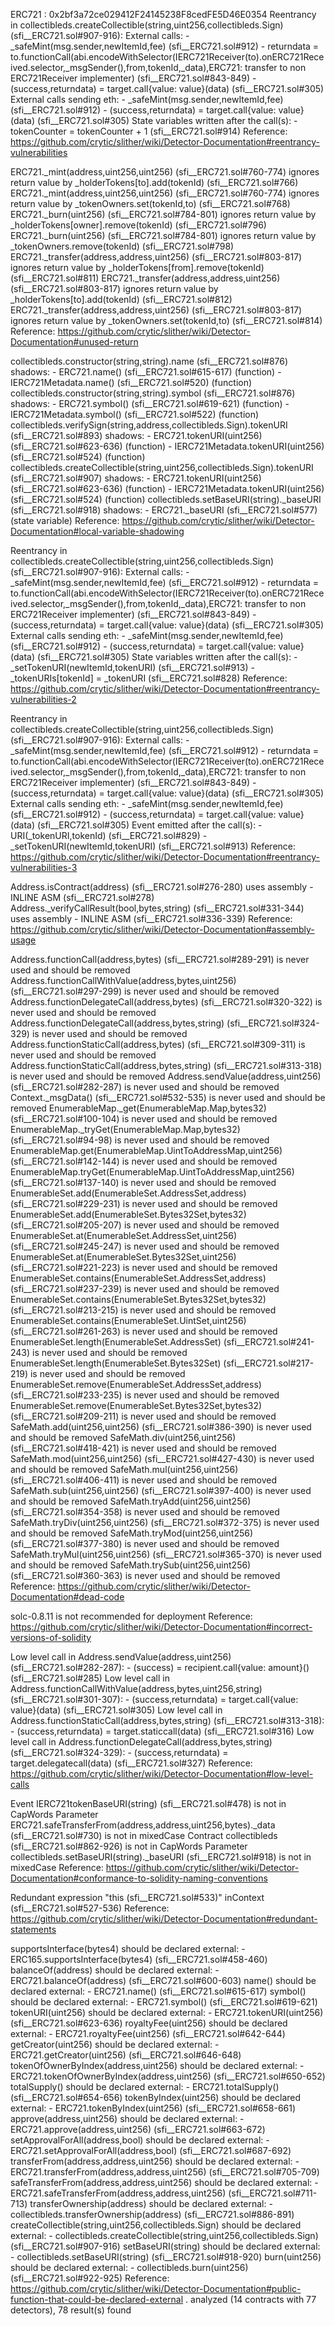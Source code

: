 ERC721 : 0x2bf3a72ce029412F24145238F8cedFE5D46E0354
Reentrancy in collectibleds.createCollectible(string,uint256,collectibleds.Sign) (sfi__ERC721.sol#907-916): External calls: - _safeMint(msg.sender,newItemId,fee) (sfi__ERC721.sol#912) - returndata = to.functionCall(abi.encodeWithSelector(IERC721Receiver(to).onERC721Received.selector,_msgSender(),from,tokenId,_data),ERC721: transfer to non ERC721Receiver implementer) (sfi__ERC721.sol#843-849) - (success,returndata) = target.call{value: value}(data) (sfi__ERC721.sol#305) External calls sending eth: - _safeMint(msg.sender,newItemId,fee) (sfi__ERC721.sol#912) - (success,returndata) = target.call{value: value}(data) (sfi__ERC721.sol#305) State variables written after the call(s): - tokenCounter = tokenCounter + 1 (sfi__ERC721.sol#914) Reference: https://github.com/crytic/slither/wiki/Detector-Documentation#reentrancy-vulnerabilities

ERC721._mint(address,uint256,uint256) (sfi__ERC721.sol#760-774) ignores return value by _holderTokens[to].add(tokenId) (sfi__ERC721.sol#766) ERC721._mint(address,uint256,uint256) (sfi__ERC721.sol#760-774) ignores return value by _tokenOwners.set(tokenId,to) (sfi__ERC721.sol#768) ERC721._burn(uint256) (sfi__ERC721.sol#784-801) ignores return value by _holderTokens[owner].remove(tokenId) (sfi__ERC721.sol#796) ERC721._burn(uint256) (sfi__ERC721.sol#784-801) ignores return value by _tokenOwners.remove(tokenId) (sfi__ERC721.sol#798) ERC721._transfer(address,address,uint256) (sfi__ERC721.sol#803-817) ignores return value by _holderTokens[from].remove(tokenId) (sfi__ERC721.sol#811) ERC721._transfer(address,address,uint256) (sfi__ERC721.sol#803-817) ignores return value by _holderTokens[to].add(tokenId) (sfi__ERC721.sol#812) ERC721._transfer(address,address,uint256) (sfi__ERC721.sol#803-817) ignores return value by _tokenOwners.set(tokenId,to) (sfi__ERC721.sol#814) Reference: https://github.com/crytic/slither/wiki/Detector-Documentation#unused-return

collectibleds.constructor(string,string).name (sfi__ERC721.sol#876) shadows: - ERC721.name() (sfi__ERC721.sol#615-617) (function) - IERC721Metadata.name() (sfi__ERC721.sol#520) (function) collectibleds.constructor(string,string).symbol (sfi__ERC721.sol#876) shadows: - ERC721.symbol() (sfi__ERC721.sol#619-621) (function) - IERC721Metadata.symbol() (sfi__ERC721.sol#522) (function) collectibleds.verifySign(string,address,collectibleds.Sign).tokenURI (sfi__ERC721.sol#893) shadows: - ERC721.tokenURI(uint256) (sfi__ERC721.sol#623-636) (function) - IERC721Metadata.tokenURI(uint256) (sfi__ERC721.sol#524) (function) collectibleds.createCollectible(string,uint256,collectibleds.Sign).tokenURI (sfi__ERC721.sol#907) shadows: - ERC721.tokenURI(uint256) (sfi__ERC721.sol#623-636) (function) - IERC721Metadata.tokenURI(uint256) (sfi__ERC721.sol#524) (function) collectibleds.setBaseURI(string)._baseURI (sfi__ERC721.sol#918) shadows: - ERC721._baseURI (sfi__ERC721.sol#577) (state variable) Reference: https://github.com/crytic/slither/wiki/Detector-Documentation#local-variable-shadowing

Reentrancy in collectibleds.createCollectible(string,uint256,collectibleds.Sign) (sfi__ERC721.sol#907-916): External calls: - _safeMint(msg.sender,newItemId,fee) (sfi__ERC721.sol#912) - returndata = to.functionCall(abi.encodeWithSelector(IERC721Receiver(to).onERC721Received.selector,_msgSender(),from,tokenId,_data),ERC721: transfer to non ERC721Receiver implementer) (sfi__ERC721.sol#843-849) - (success,returndata) = target.call{value: value}(data) (sfi__ERC721.sol#305) External calls sending eth: - _safeMint(msg.sender,newItemId,fee) (sfi__ERC721.sol#912) - (success,returndata) = target.call{value: value}(data) (sfi__ERC721.sol#305) State variables written after the call(s): - _setTokenURI(newItemId,tokenURI) (sfi__ERC721.sol#913) - _tokenURIs[tokenId] = _tokenURI (sfi__ERC721.sol#828) Reference: https://github.com/crytic/slither/wiki/Detector-Documentation#reentrancy-vulnerabilities-2

Reentrancy in collectibleds.createCollectible(string,uint256,collectibleds.Sign) (sfi__ERC721.sol#907-916): External calls: - _safeMint(msg.sender,newItemId,fee) (sfi__ERC721.sol#912) - returndata = to.functionCall(abi.encodeWithSelector(IERC721Receiver(to).onERC721Received.selector,_msgSender(),from,tokenId,_data),ERC721: transfer to non ERC721Receiver implementer) (sfi__ERC721.sol#843-849) - (success,returndata) = target.call{value: value}(data) (sfi__ERC721.sol#305) External calls sending eth: - _safeMint(msg.sender,newItemId,fee) (sfi__ERC721.sol#912) - (success,returndata) = target.call{value: value}(data) (sfi__ERC721.sol#305) Event emitted after the call(s): - URI(_tokenURI,tokenId) (sfi__ERC721.sol#829) - _setTokenURI(newItemId,tokenURI) (sfi__ERC721.sol#913) Reference: https://github.com/crytic/slither/wiki/Detector-Documentation#reentrancy-vulnerabilities-3

Address.isContract(address) (sfi__ERC721.sol#276-280) uses assembly - INLINE ASM (sfi__ERC721.sol#278) Address._verifyCallResult(bool,bytes,string) (sfi__ERC721.sol#331-344) uses assembly - INLINE ASM (sfi__ERC721.sol#336-339) Reference: https://github.com/crytic/slither/wiki/Detector-Documentation#assembly-usage

Address.functionCall(address,bytes) (sfi__ERC721.sol#289-291) is never used and should be removed Address.functionCallWithValue(address,bytes,uint256) (sfi__ERC721.sol#297-299) is never used and should be removed Address.functionDelegateCall(address,bytes) (sfi__ERC721.sol#320-322) is never used and should be removed Address.functionDelegateCall(address,bytes,string) (sfi__ERC721.sol#324-329) is never used and should be removed Address.functionStaticCall(address,bytes) (sfi__ERC721.sol#309-311) is never used and should be removed Address.functionStaticCall(address,bytes,string) (sfi__ERC721.sol#313-318) is never used and should be removed Address.sendValue(address,uint256) (sfi__ERC721.sol#282-287) is never used and should be removed Context._msgData() (sfi__ERC721.sol#532-535) is never used and should be removed EnumerableMap._get(EnumerableMap.Map,bytes32) (sfi__ERC721.sol#100-104) is never used and should be removed EnumerableMap._tryGet(EnumerableMap.Map,bytes32) (sfi__ERC721.sol#94-98) is never used and should be removed EnumerableMap.get(EnumerableMap.UintToAddressMap,uint256) (sfi__ERC721.sol#142-144) is never used and should be removed EnumerableMap.tryGet(EnumerableMap.UintToAddressMap,uint256) (sfi__ERC721.sol#137-140) is never used and should be removed EnumerableSet.add(EnumerableSet.AddressSet,address) (sfi__ERC721.sol#229-231) is never used and should be removed EnumerableSet.add(EnumerableSet.Bytes32Set,bytes32) (sfi__ERC721.sol#205-207) is never used and should be removed EnumerableSet.at(EnumerableSet.AddressSet,uint256) (sfi__ERC721.sol#245-247) is never used and should be removed EnumerableSet.at(EnumerableSet.Bytes32Set,uint256) (sfi__ERC721.sol#221-223) is never used and should be removed EnumerableSet.contains(EnumerableSet.AddressSet,address) (sfi__ERC721.sol#237-239) is never used and should be removed EnumerableSet.contains(EnumerableSet.Bytes32Set,bytes32) (sfi__ERC721.sol#213-215) is never used and should be removed EnumerableSet.contains(EnumerableSet.UintSet,uint256) (sfi__ERC721.sol#261-263) is never used and should be removed EnumerableSet.length(EnumerableSet.AddressSet) (sfi__ERC721.sol#241-243) is never used and should be removed EnumerableSet.length(EnumerableSet.Bytes32Set) (sfi__ERC721.sol#217-219) is never used and should be removed EnumerableSet.remove(EnumerableSet.AddressSet,address) (sfi__ERC721.sol#233-235) is never used and should be removed EnumerableSet.remove(EnumerableSet.Bytes32Set,bytes32) (sfi__ERC721.sol#209-211) is never used and should be removed SafeMath.add(uint256,uint256) (sfi__ERC721.sol#386-390) is never used and should be removed SafeMath.div(uint256,uint256) (sfi__ERC721.sol#418-421) is never used and should be removed SafeMath.mod(uint256,uint256) (sfi__ERC721.sol#427-430) is never used and should be removed SafeMath.mul(uint256,uint256) (sfi__ERC721.sol#406-411) is never used and should be removed SafeMath.sub(uint256,uint256) (sfi__ERC721.sol#397-400) is never used and should be removed SafeMath.tryAdd(uint256,uint256) (sfi__ERC721.sol#354-358) is never used and should be removed SafeMath.tryDiv(uint256,uint256) (sfi__ERC721.sol#372-375) is never used and should be removed SafeMath.tryMod(uint256,uint256) (sfi__ERC721.sol#377-380) is never used and should be removed SafeMath.tryMul(uint256,uint256) (sfi__ERC721.sol#365-370) is never used and should be removed SafeMath.trySub(uint256,uint256) (sfi__ERC721.sol#360-363) is never used and should be removed Reference: https://github.com/crytic/slither/wiki/Detector-Documentation#dead-code

solc-0.8.11 is not recommended for deployment Reference: https://github.com/crytic/slither/wiki/Detector-Documentation#incorrect-versions-of-solidity

Low level call in Address.sendValue(address,uint256) (sfi__ERC721.sol#282-287): - (success) = recipient.call{value: amount}() (sfi__ERC721.sol#285) Low level call in Address.functionCallWithValue(address,bytes,uint256,string) (sfi__ERC721.sol#301-307): - (success,returndata) = target.call{value: value}(data) (sfi__ERC721.sol#305) Low level call in Address.functionStaticCall(address,bytes,string) (sfi__ERC721.sol#313-318): - (success,returndata) = target.staticcall(data) (sfi__ERC721.sol#316) Low level call in Address.functionDelegateCall(address,bytes,string) (sfi__ERC721.sol#324-329): - (success,returndata) = target.delegatecall(data) (sfi__ERC721.sol#327) Reference: https://github.com/crytic/slither/wiki/Detector-Documentation#low-level-calls

Event IERC721tokenBaseURI(string) (sfi__ERC721.sol#478) is not in CapWords Parameter ERC721.safeTransferFrom(address,address,uint256,bytes)._data (sfi__ERC721.sol#730) is not in mixedCase Contract collectibleds (sfi__ERC721.sol#862-926) is not in CapWords Parameter collectibleds.setBaseURI(string)._baseURI (sfi__ERC721.sol#918) is not in mixedCase Reference: https://github.com/crytic/slither/wiki/Detector-Documentation#conformance-to-solidity-naming-conventions

Redundant expression "this (sfi__ERC721.sol#533)" inContext (sfi__ERC721.sol#527-536) Reference: https://github.com/crytic/slither/wiki/Detector-Documentation#redundant-statements

supportsInterface(bytes4) should be declared external: - ERC165.supportsInterface(bytes4) (sfi__ERC721.sol#458-460) balanceOf(address) should be declared external: - ERC721.balanceOf(address) (sfi__ERC721.sol#600-603) name() should be declared external: - ERC721.name() (sfi__ERC721.sol#615-617) symbol() should be declared external: - ERC721.symbol() (sfi__ERC721.sol#619-621) tokenURI(uint256) should be declared external: - ERC721.tokenURI(uint256) (sfi__ERC721.sol#623-636) royaltyFee(uint256) should be declared external: - ERC721.royaltyFee(uint256) (sfi__ERC721.sol#642-644) getCreator(uint256) should be declared external: - ERC721.getCreator(uint256) (sfi__ERC721.sol#646-648) tokenOfOwnerByIndex(address,uint256) should be declared external: - ERC721.tokenOfOwnerByIndex(address,uint256) (sfi__ERC721.sol#650-652) totalSupply() should be declared external: - ERC721.totalSupply() (sfi__ERC721.sol#654-656) tokenByIndex(uint256) should be declared external: - ERC721.tokenByIndex(uint256) (sfi__ERC721.sol#658-661) approve(address,uint256) should be declared external: - ERC721.approve(address,uint256) (sfi__ERC721.sol#663-672) setApprovalForAll(address,bool) should be declared external: - ERC721.setApprovalForAll(address,bool) (sfi__ERC721.sol#687-692) transferFrom(address,address,uint256) should be declared external: - ERC721.transferFrom(address,address,uint256) (sfi__ERC721.sol#705-709) safeTransferFrom(address,address,uint256) should be declared external: - ERC721.safeTransferFrom(address,address,uint256) (sfi__ERC721.sol#711-713) transferOwnership(address) should be declared external: - collectibleds.transferOwnership(address) (sfi__ERC721.sol#886-891) createCollectible(string,uint256,collectibleds.Sign) should be declared external: - collectibleds.createCollectible(string,uint256,collectibleds.Sign) (sfi__ERC721.sol#907-916) setBaseURI(string) should be declared external: - collectibleds.setBaseURI(string) (sfi__ERC721.sol#918-920) burn(uint256) should be declared external: - collectibleds.burn(uint256) (sfi__ERC721.sol#922-925) Reference: https://github.com/crytic/slither/wiki/Detector-Documentation#public-function-that-could-be-declared-external . analyzed (14 contracts with 77 detectors), 78 result(s) found
